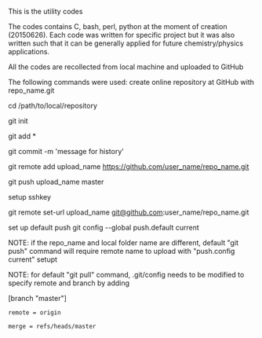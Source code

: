This is the utility codes

The codes contains C, bash, perl, python 
at the moment of creation (20150626). 
Each code was written for specific project 
but it was also written such that 
it can be generally applied for future 
chemistry/physics applications.

All the codes are recollected from local machine
and uploaded to GitHub

The following commands were used:
create online repository at GitHub with repo_name.git

cd /path/to/local/repository

git init

git add *

git commit -m 'message for history'

git remote add upload_name https://github.com/user_name/repo_name.git


git push upload_name master

setup sshkey

git remote set-url upload_name git@github.com:user_name/repo_name.git

set up default push
git config --global push.default current

NOTE: if the repo_name and local folder name are different, default "git push" command will require remote name to upload with "push.config current" setupt

NOTE: for default "git pull" command, .git/config needs to be modified to specify remote and branch by adding

[branch "master"]

    remote = origin
    
    merge = refs/heads/master
